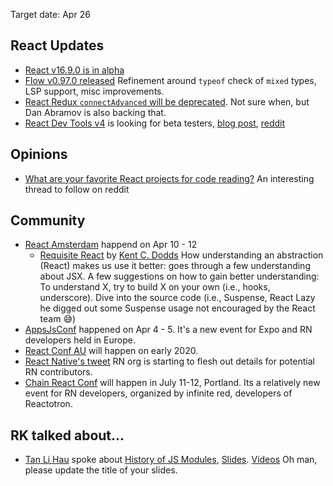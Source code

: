 Target date: Apr 26

React Updates
---
- [React v16.9.0 is in alpha](https://github.com/facebook/react/releases/tag/v16.9.0-alpha.0) 
- [Flow v0.97.0 released](https://github.com/facebook/flow/releases/tag/v0.97.0) Refinement around `typeof` check of `mixed` types, LSP support, misc improvements.
- [React Redux `connectAdvanced` will be deprecated](https://github.com/reduxjs/react-redux/issues/1236). Not sure when, but Dan Abramov is also backing that.
- [React Dev Tools v4](https://github.com/bvaughn/react-devtools-experimental/blob/master/OVERVIEW.md) is looking for beta testers, [blog post](https://threadreaderapp.com/thread/1118676986887491584.html), [reddit](https://www.reddit.com/r/reactjs/comments/behnou/react_devtools_v4_update_speed_improvements_new/)

Opinions
---
- [What are your favorite React projects for code reading?](https://www.reddit.com/r/reactjs/comments/bfpl9e/what_are_your_favorite_react_projects_for_code/) An interesting thread to follow on reddit

Community
---
- [React Amsterdam](https://react.amsterdam/) happend on Apr 10 - 12
  - [Requisite React](https://www.youtube.com/watch?v=4KfAS3zrvX8&t=1405s) by [Kent C. Dodds](https://kentcdodds.com/) How understanding an abstraction (React) makes us use it better: goes through a few understanding about JSX. A few suggestions on how to gain better understanding: To understand X, try to build X on your own (i.e., hooks, underscore). Dive into the source code (i.e., Suspense, React Lazy he digged out some Suspense usage not encouraged by the React team 😅)
- [AppsJsConf](https://appjs.co/) happened on Apr 4 - 5. It's a new event for Expo and RN developers held in Europe.
- [React Conf AU](https://reactconf.com.au/) will happen on early 2020.
- [React Native's tweet](https://twitter.com/reactnative/status/1118548423018467331) RN org is starting to flesh out details for potential RN contributors.
- [Chain React Conf](https://infinite.red/ChainReactConf) will happen in July 11-12, Portland. Its a relatively new event for RN developers, organized by infinite red, developers of Reactotron.

RK talked about...
---
- [Tan Li Hau](https://twitter.com/tanhauhau) spoke about [History of JS Modules](https://github.com/Shopee/react-knowledgeable/issues/83), [Slides](https://slides.com/tanhauhau/deck-9#/). [Videos](https://www.youtube.com/watch?v=ypKvaCtMOck)  Oh man, please update the title of your slides.
